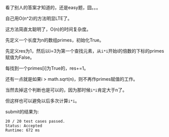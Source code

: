 看了别人的答案才知道的，还是easy题，囧。。。

自己用O(n^2)的方法明显LTE了。

这方法简直太聪明了，O(n)的时间复杂度。

先定义一个长度为n的数组primes，初始化True。

先定义res为1，然后以i=3为第一个查找元素，从`i*i`开始i的倍数的下标的primes赋值为False。

每找到一个primes[i]为True的，res+=1。

还有一点就是如果i > math.sqrt(n)，则不再作primes赋值的工作。

当然去掉这个判断也是可以的，因为那时候`i*i`肯定大于n了。

但这样也可以避免以后多次计算`i*i`。

submit的结果为:
```
20 / 20 test cases passed.
Status: Accepted
Runtime: 672 ms
```
